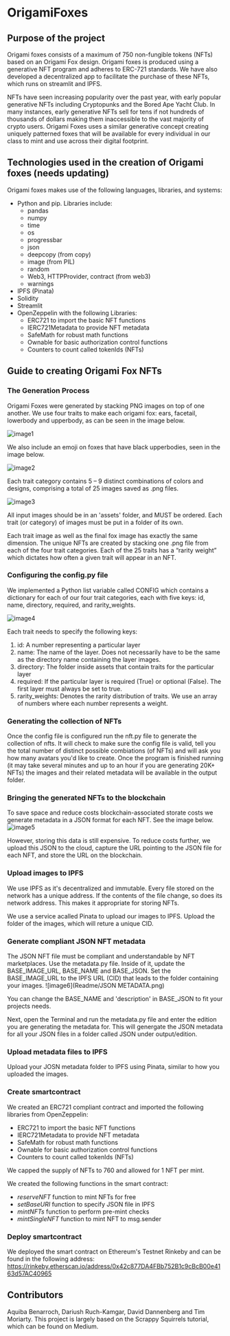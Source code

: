 # OrigamiFoxes
## Purpose of the project
Origami foxes consists of a maximum of 750 non-fungible tokens (NFTs) based on an Origami Fox design. Origami foxes is produced using a generative NFT program and adheres to ERC-721 standards. We have also developed a decentralized app to facilitate the purchase of these NFTs, which runs on streamlit and IPFS. 

NFTs have seen increasing popularity over the past year, with early popular generative NFTs including Cryptopunks and the Bored Ape Yacht Club. In many instances, early generative NFTs sell for tens if not hundreds of thousands of dollars making them inaccessible to the vast majority of crypto users. Origami Foxes uses a similar generative concept creating uniquely patterned foxes that will be available for every individual in our class to mint and use across their digital footprint.


## Technologies used in the creation of Origami foxes (needs updating)
Origami foxes makes use of the following languages, libraries, and systems:
- Python and pip. Libraries include:
    - pandas
    - numpy
    - time
    - os
    - progressbar
    - json
    - deepcopy (from copy)
    - image (from PIL)
    - random
    - Web3, HTTPProvider, contract (from web3)
    - warnings
- IPFS (Pinata)
- Solidity
- Streamlit
- OpenZeppelin with the following Libraries:
    - ERC721 to import the basic NFT functions
    - IERC721Metadata to provide NFT metadata
    - SafeMath for robust math functions
    - Ownable for basic authorization control functions
    - Counters to count called tokenIds (NFTs)


## Guide to creating Origami Fox NFTs
### The Generation Process
Origami Foxes were generated by stacking PNG images on top of one another. We use four traits to make each origami fox: ears, facetail, lowerbody and upperbody, as can be seen in the image below. 

![image1](Readme/Traits.png)

We also include an emoji on foxes that have black upperbodies, seen in the image below.

![image2](Readme/Emoji.png)

Each trait category contains 5 – 9 distinct combinations of colors and designs, comprising a total of 25 images saved as .png files.

![image3](Readme/Trait_folders.png)

All input images should be in an 'assets' folder, and MUST be ordered. Each trait (or category) of images must be put in a folder of its own.

Each trait image as well as the final fox image has exactly the same dimension. The unique NFTs are created by stacking one .png file from each of the four trait categories. Each of the 25 traits has a “rarity weight” which dictates how often a given trait will appear in an NFT. 

### Configuring the config.py file
We implemented a Python list variable called CONFIG which contains a dictionary for each of our four trait categories, each with five keys: id, name, directory, required, and rarity_weights. 

![image4](Readme/config.png)

Each trait needs to specify the following keys:
1. id: A number representing a particular layer
2. name: The name of the layer. Does not necessarily have to be the same as the directory name containing the layer images.
3. directory: The folder inside assets that contain traits for the particular layer
4. required: If the particular layer is required (True) or optional (False). The first layer must always be set to true.
5. rarity_weights: Denotes the rarity distribution of traits. We use an array of numbers where each number represents a weight. 

### Generating the collection of NFTs
Once the config file is configured run the nft.py file to generate the collection of nfts. It will check to make sure the config file is valid, tell you the total number of distinct possible combiations (of NFTs) and will ask you how many avatars you'd like to create. Once the program is finished running (it may take several minutes and up to an hour if you are generating 20K+ NFTs) the images and their related metadata will be available in the output folder. 


### Bringing the generated NFTs to the blockchain
To save space and reduce costs blockchain-associated storate costs we generate metadata in a JSON format for each NFT. See the image below.
![image5](Readme/JSON.png)

However, storing this data is still expensive. To reduce costs further, we upload this JSON to the cloud, capture the URL pointing to the JSON file for each NFT, and store the URL on the blockchain. 

### Upload images to IPFS
We use IPFS as it's decentralized and immutable. Every file stored on the network has a unique address. If the contents of the file change, so does its network address. This makes it appropriate for storing NFTs. 

We use a service acalled Pinata to upload our images to IPFS. Upload the folder of the images, which will reture a unique CID. 

### Generate compliant JSON NFT metadata
The JSON NFT file must be compliant and understandable by NFT marketplaces. Use the metadata.py file. Inside of it, update the BASE_IMAGE_URL, BASE_NAME and BASE_JSON. Set the BASE_IMAGE_URL to the IPFS URL (CID) that leads to the folder containing your images. 
![image6](Readme/JSON METADATA.png)

You can change the BASE_NAME and 'description' in BASE_JSON to fit your projects needs.

Next, open the Terminal and run the metadata.py file and enter the edition you are generating the metadata for. This will genergate the JSON metadata for all your JSON files in a folder called JSON under output/edition.

### Upload metadata files to IPFS
Upload your JOSN metadata folder to IPFS using Pinata, similar to how you uploaded the images.

### Create smartcontract
We created an ERC721 compliant contract and imported the following libraries from OpenZeppelin:

- ERC721 to import the basic NFT functions
- IERC721Metadata to provide NFT metadata
- SafeMath for robust math functions
- Ownable for basic authorization control functions
- Counters to count called tokenIds (NFTs)

We capped the supply of NFTs to 760 and allowed for 1 NFT per mint.

We created the following functions in the smart contract:

- *reserveNFT* function to mint NFTs for free
- *setBaseURI* function to specify JSON file in IPFS
- *mintNFTs* function to perform pre-mint checks
- *mintSingleNFT* function to mint NFT to msg.sender

### Deploy smartcontract

We deployed the smart contract on Ethereum's Testnet Rinkeby and can be found in the following address: 
https://rinkeby.etherscan.io/address/0x42c877DA4FBb752B1c9cBcB00e4163d57AC40965


## Contributors
Aquiba Benarroch, Dariush Ruch-Kamgar, David Dannenberg and Tim Moriarty. This project is largely based on the Scrappy Squirrels tutorial, which can be found on Medium. 
